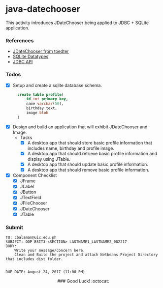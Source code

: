# java-datechooser
This activity introduces JDateChooser being applied to JDBC + SQLite application.

### References
* [JDateChooser from toedter](https://toedter.com/jcalendar/)
* [SQLite Datatypes](https://sqlite.org/datatype3.html)
* [JDBC API](https://docs.oracle.com/javase/8/docs/technotes/guides/jdbc/)

### Todos
- [X] Setup and create a sqlite database schema.
  ```sql
	create table profile(
		id int primary key,
		name varchar(50),
		birthday text,
		image blob
	)
  ```
- [X] Design and build an application that will exhibit JDateChooser and Image.
  * Tasks
    - [X] A desktop app that should store basic profile information that includes name, birthday and profile image.
    - [X] A desktop app that should retrieve basic profile information and display using JTable.
    - [X] A desktop app that should update basic profile information.
    - [X] A desktop app that should remove basic profile information.
- [X] Component Checklist
  - [X] JFrame
  - [X] JLabel
  - [X] JButton
  - [X] JTextField
  - [X] JFileChooser
  - [X] JDateChooser
  - [X] JTable

### Submit
```console
TO: cbalaman@uic.edu.ph
SUBJECT: OOP BSIT3-<SECTION> LASTNAME1_LASTNAME2_082217
BODY:
	Write your message/concern here.
	Clean and Build the project and attach Netbeans Project Directory that includes dist folder. 


DUE DATE: August 24, 2017 (11:00 PM)
```
<center>
### Good Luck! 
:octocat:
</center>